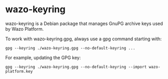 # wazo-keyring

wazo-keyring is a Debian package that manages GnuPG archive keys used by Wazo Platform.

To work with wazo-keyring.gpg, always use a gpg command starting with:

```
gpg --keyring ./wazo-keyring.gpg --no-default-keyring ...
```

For example, updating the GPG key:

```
gpg --keyring ./wazo-keyring.gpg --no-default-keyring --import wazo-platform.key
```


